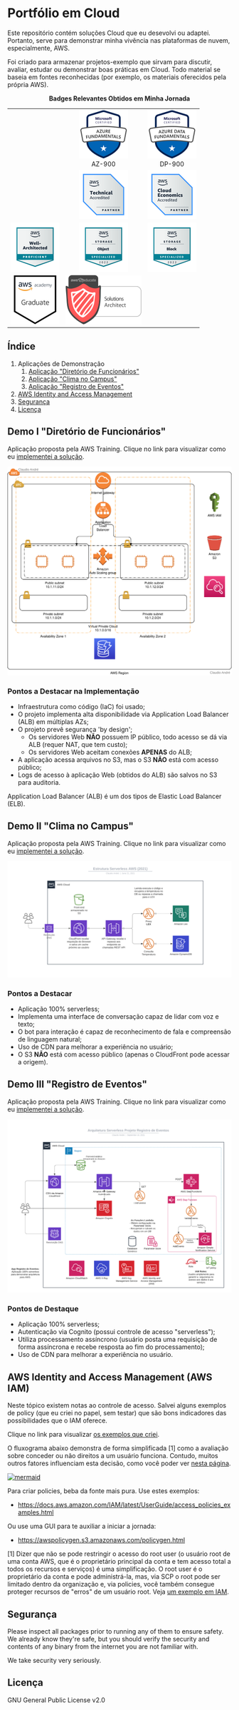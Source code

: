 # Portfólio em Cloud

Este repositório contém soluções Cloud que eu desevolvi ou adaptei. Portanto, serve para demonstrar minha vivência nas
plataformas de nuvem, especialmente, AWS.

Foi criado para armazenar projetos-exemplo que sirvam para discutir, avaliar, estudar ou demonstrar boas práticas em
Cloud. Todo material se baseia em fontes reconhecidas (por exemplo, os materiais oferecidos pela própria AWS).

<div id="header" align="center">

**Badges Relevantes Obtidos em Minha Jornada**

|                          |                                      |                                      |
| :----------------------: | :----------------------------------: | :----------------------------------: |
|                          | ![5](.badges/img5.png) <br /> AZ-900 | ![6](.badges/img6.png) <br /> DP-900 |
|                          |        ![8](.badges/img8.png)        |        ![9](.badges/img9.png)        |
| ![10](.badges/img10.png) |       ![11](.badges/img11.png)       |       ![12](.badges/img12.png)       |
|  ![2](.badges/img2.png)  |        ![3](.badges/img3.png)        |                                      |

</div>

## Índice

1. Aplicações de Demonstração
   1. [Aplicação "Diretório de Funcionários"](#demo-i-diretório-de-funcionários)
   1. [Aplicação "Clima no Campus"](#demo-ii-clima-no-campus)
   1. [Aplicação "Registro de Eventos"](#demo-iii-registro-de-eventos)
1. [AWS Identity and Access Management](#aws-identity-and-access-management-aws-iam)
1. [Segurança](#segurança)
1. [Licença](#licença)

## Demo I "Diretório de Funcionários"

Aplicação proposta pela AWS Training. Clique no link para visualizar como eu
[implementei a solução](Diretorio%20de%20Pessoas#diretório-de-funcionários).

[![ Diagrama de Arquitetura](Diretorio%20de%20Pessoas/demo-01.svg)](Diretorio%20de%20Pessoas#diretório-de-funcionários)

### Pontos a Destacar na Implementação

- Infraestrutura como código (IaC) foi usado;
- O projeto implementa alta disponibilidade via Application Load Balancer (ALB) em múltiplas AZs;
- O projeto prevê segurança 'by design';
  - Os servidores Web **NÃO** possuem IP público, todo acesso se dá via ALB (requer NAT, que tem custo);
  - Os servidores Web aceitam conexões **APENAS** do ALB;
- A aplicação acessa arquivos no S3, mas o S3 **NÃO** está com acesso público;
- Logs de acesso à aplicação Web (obtidos do ALB) são salvos no S3 para auditoria.

Application Load Balancer (ALB) é um dos tipos de Elastic Load Balancer (ELB).

## Demo II "Clima no Campus"

Aplicação proposta pela AWS Training. Clique no link para visualizar como eu
[implementei a solução](serverless#serverless).

[![ Diagrama de Arquitetura](Serverless/Estrutura-Serverless-AWS.svg)](serverless#serverless)

### Pontos a Destacar

- Aplicação 100% serverless;
- Implementa uma interface de conversação capaz de lidar com voz e texto;
- O bot para interação é capaz de reconhecimento de fala e compreensão de linguagem natural;
- Uso de CDN para melhorar a experiência no usuário;
- O S3 **NÃO** está com acesso público (apenas o CloudFront pode acessar a origem).

## Demo III "Registro de Eventos"

Aplicação proposta pela AWS Training. Clique no link para visualizar como eu
[implementei a solução](registroEventos#causos-da-roça).

[![ Diagrama de Arquitetura](Registro%20de%20Eventos/NoBack-RegistroDeEventos.png)](Registro%20de%20Eventos#causos-da-roça)

### Pontos de Destaque

- Aplicação 100% serverless;
- Autenticação via Cognito (possui controle de acesso "serverless");
- Utiliza processamento assíncrono (usuário posta uma requisição de forma assíncrona e recebe resposta ao fim do
  processamento);
- Uso de CDN para melhorar a experiência no usuário.

## AWS Identity and Access Management (AWS IAM)

Neste tópico existem notas ao controle de acesso. Salvei alguns exemplos de policy (que eu criei no papel, sem testar)
que são bons indicadores das possibilidades que o IAM oferece.

Clique no link para visualizar [os exemplos que criei](IAM#policies).

O fluxograma abaixo demonstra de forma simplificada [1] como a avaliação sobre conceder ou não direitos a um usuário
funciona. Contudo, muitos outros fatores influenciam esta decisão, como você poder ver
[nesta página](https://docs.aws.amazon.com/IAM/latest/UserGuide/reference_policies_evaluation-logic.html#policy-eval-denyallow).

[![mermaid](https://mermaid.ink/img/eyJjb2RlIjoiZ3JhcGggVERcbiAgICBBMShSZXF1aXNpw6fDo288YnI-ZmVpdGEgcGVsbzxicj51c3XDoXJpbyByb290PylcbiAgICBBMihQZXJtaXRpZG8pXG5cbiAgICBCMShGb2kgbmVnYWRvPGJyPmV4cGxpY2l0YW1lbnRlPylcbiAgICBCMihFeHBsaWNpdCBEZW55KVxuXG4gICAgQzEoRm9pIHBlcm1pdGlkbzxicj5leHBsaWNpdGFtZW50ZT8pXG4gICAgQzIoUGVybWl0aWRvKVxuICAgIEMzKEltcGxpY2l0IERlbnkpXG5cbiAgICBBMSAtLT58U2ltfCBBMlxuICAgIEExIC0tPnxOw6NvfCBCMVxuICAgIEIxIC0tPnxTaW18IEIyXG4gICAgQjEgLS0-fE7Do298IEMxXG4gICAgQzEgLS0-fFNpbXwgQzJcbiAgICBDMSAtLT58TsOjb3wgQzNcbiIsIm1lcm1haWQiOnsidGhlbWUiOiJkZWZhdWx0In0sInVwZGF0ZUVkaXRvciI6dHJ1ZSwiYXV0b1N5bmMiOnRydWUsInVwZGF0ZURpYWdyYW0iOnRydWV9)](IAM#policies)

Para criar policies, beba da fonte mais pura. Use estes exemplos:

- <https://docs.aws.amazon.com/IAM/latest/UserGuide/access_policies_examples.html>

Ou use uma GUI para te auxiliar a iniciar a jornada:

- <https://awspolicygen.s3.amazonaws.com/policygen.html>

[1] Dizer que não se pode restringir o acesso do root user (o usuário root de uma conta AWS, que é o proprietário
principal da conta e tem acesso total a todos os recursos e serviços) é uma simplificação. O root user é o proprietário
da conta e pode administrá-la, mas, via SCP o root pode ser limitado dentro da organização e, via policies, você também
consegue proteger recursos de "erros" de um usuário root. Veja [um exemplo em IAM](IAM/README.md).

## Segurança

Please inspect all packages prior to running any of them to ensure safety. We already know they're safe, but you should
verify the security and contents of any binary from the internet you are not familiar with.

We take security very seriously.

## Licença

GNU General Public License v2.0
